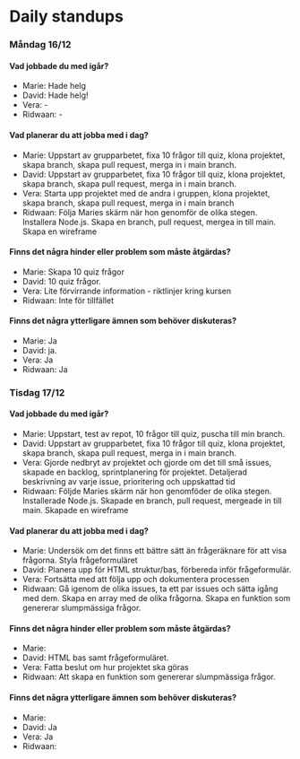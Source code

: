 # Daily standups

### Måndag 16/12

#### Vad jobbade du med igår?

- Marie: Hade helg
- David: Hade helg!
- Vera: -
- Ridwaan: -

#### Vad planerar du att jobba med i dag?

- Marie: Uppstart av grupparbetet, fixa 10 frågor till quiz, klona projektet, skapa branch, skapa pull request, merga in i main branch.
- David: Uppstart av grupparbetet, fixa 10 frågor till quiz, klona projektet, skapa branch, skapa pull request, merga in i main branch.
- Vera: Starta upp projektet med de andra i gruppen, klona projektet, skapa branch, skapa pull request, merga in i main branch
- Ridwaan: Följa Maries skärm när hon genomför de olika stegen. Installera Node.js. Skapa en branch, pull request, mergea in till main. Skapa en wireframe

#### Finns det några hinder eller problem som måste åtgärdas?

- Marie: Skapa 10 quiz frågor
- David: 10 quiz frågor.
- Vera: Lite förvirrande information - riktlinjer kring kursen
- Ridwaan: Inte för tillfället

#### Finns det några ytterligare ämnen som behöver diskuteras?

- Marie: Ja
- David: ja.
- Vera: Ja
- Ridwaan: Ja

### Tisdag 17/12

#### Vad jobbade du med igår?

- Marie: Uppstart, test av repot, 10 frågor till quiz, puscha till min branch.
- David: Uppstart av grupparbetet, fixa 10 frågor till quiz, klona projektet, skapa branch, skapa pull request, merga in i main branch.
- Vera: Gjorde nedbryt av projektet och gjorde om det till små issues, skapade en backlog, sprintplanering för projektet. Detaljerad beskrivning av varje issue, prioritering och uppskattad tid
- Ridwaan: Följde Maries skärm när hon genomföder de olika stegen. Installerade Node.js. Skapade en branch, pull request, mergeade in till main. Skapade en wireframe

#### Vad planerar du att jobba med i dag?

- Marie: Undersök om det finns ett bättre sätt än frågeräknare för att visa frågorna. Styla frågeformuläret
- David: Planera upp för HTML struktur/bas, förbereda inför frågeformulär.
- Vera: Fortsätta med att följa upp och dokumentera processen
- Ridwaan: Gå igenom de olika issues, ta ett par issues och sätta igång med dem. Skapa en array med de olika frågorna. Skapa en funktion som genererar slumpmässiga frågor.

#### Finns det några hinder eller problem som måste åtgärdas?

- Marie:
- David: HTML bas samt frågeformuläret.
- Vera: Fatta beslut om hur projektet ska göras
- Ridwaan: Att skapa en funktion som genererar slumpmässiga frågor.

#### Finns det några ytterligare ämnen som behöver diskuteras?

- Marie:
- David: Ja
- Vera: Ja
- Ridwaan:

